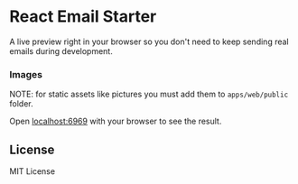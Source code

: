# React Email Starter

A live preview right in your browser so you don't need to keep sending real emails during development.

### Images
NOTE: for static assets like pictures you must add them to `apps/web/public` folder.

Open [localhost:6969](http://localhost:6969) with your browser to see the result.

## License

MIT License
